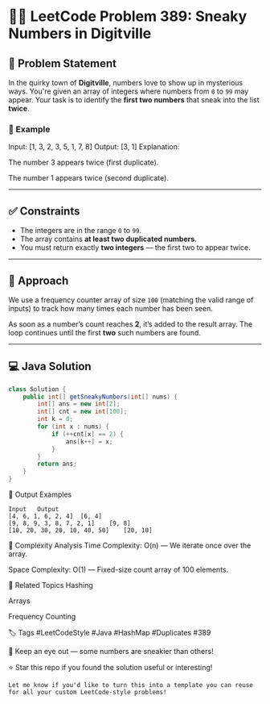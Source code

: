 # 🕵️‍♂️ LeetCode Problem 389: Sneaky Numbers in Digitville

## 📘 Problem Statement

In the quirky town of **Digitville**, numbers love to show up in mysterious ways. You're given an array of integers where numbers from `0` to `99` may appear. Your task is to identify the **first two numbers** that sneak into the list **twice**.

### 🧠 Example

Input: [1, 3, 2, 3, 5, 1, 7, 8] Output: [3, 1] Explanation:

The number 3 appears twice (first duplicate).

The number 1 appears twice (second duplicate).


---

## ✅ Constraints

- The integers are in the range `0` to `99`.
- The array contains **at least two duplicated numbers**.
- You must return exactly **two integers** — the first two to appear twice.

---

## 🧩 Approach

We use a frequency counter array of size `100` (matching the valid range of inputs) to track how many times each number has been seen.

As soon as a number’s count reaches **2**, it’s added to the result array. The loop continues until the first **two** such numbers are found.

---

## 💻 Java Solution

```java
class Solution {
    public int[] getSneakyNumbers(int[] nums) {
        int[] ans = new int[2];
        int[] cnt = new int[100];
        int k = 0;
        for (int x : nums) {
            if (++cnt[x] == 2) {
                ans[k++] = x;
            }
        }
        return ans;
    }
}
```
🏁 Output Examples
```
Input	Output
[4, 6, 1, 6, 2, 4]	[6, 4]
[9, 8, 9, 3, 8, 7, 2, 1]	[9, 8]
[10, 20, 30, 20, 10, 40, 50]	[20, 10]
```
🧮 Complexity Analysis
Time Complexity: O(n) — We iterate once over the array.

Space Complexity: O(1) — Fixed-size count array of 100 elements.

📂 Related Topics
Hashing

Arrays

Frequency Counting

🏷️ Tags
#LeetCodeStyle #Java #HashMap #Duplicates #389

🎯 Keep an eye out — some numbers are sneakier than others!

⭐ Star this repo if you found the solution useful or interesting!

```
Let me know if you'd like to turn this into a template you can reuse for all your custom LeetCode-style problems!

```



